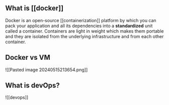 
## What is [[docker]]
Docker is an open-source [[containerization]] platform by which you can pack your application and all its dependencies into a **standardized** unit called a container.
Containers are light in weight which makes them portable and they are isolated from the underlying infrastructure and from each other container.


## Docker vs VM
![[Pasted image 20240515213654.png]]

## What is devOps?
![[devops]]


